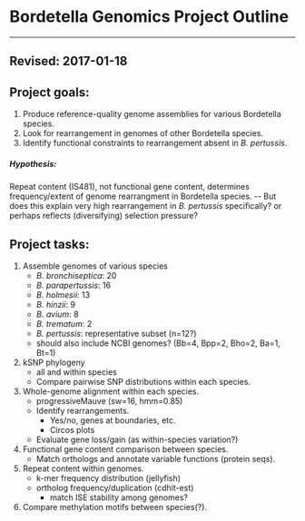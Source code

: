 # Bordetella Genomics Project Outline
------
Revised: 2017-01-18
------
## Project goals:
1. Produce reference-quality genome assemblies for various Bordetella species.
1. Look for rearrangement in genomes of other Bordetella species.
1. Identify functional constraints to rearrangement absent in *B. pertussis*.

##### Hypothesis:
Repeat content (IS481), not functional gene content, determines frequency/extent of genome rearrangment in Bordetella species. -- But does this explain very high rearrangement in *B. pertussis* specifically? or perhaps reflects (diversifying) selection pressure?

## Project tasks:
1. Assemble genomes of various species
	+ *B. bronchiseptica*: 20
	+ *B. parapertussis*: 16
	+ *B. holmesii*: 13
	+ *B. hinzii*: 9
	+ *B. avium*: 8
	+ *B. trematum*: 2
	+ *B. pertussis*: representative subset (n=12?)
	+ should also include NCBI genomes? (Bb=4, Bpp=2, Bho=2, Ba=1, Bt=1)
1. kSNP phylogeny
	+ all and within species
	+ Compare pairwise SNP distributions within each species.
1. Whole-genome alignment within each species.
	+ progressiveMauve (sw=16, hmm=0.85)
	+ Identify rearrangements.
		+ Yes/no, genes at boundaries, etc.
		+ Circos plots
	+ Evaluate gene loss/gain (as within-species variation?)
1. Functional gene content comparison between species.
	+ Match orthologs and annotate variable functions (protein seqs).
1. Repeat content within genomes.
	+ k-mer frequency distribution (jellyfish)
	+ ortholog frequency/duplication (cdhit-est)
	  + match ISE stability among genomes?
1. Compare methylation motifs between species(?).
